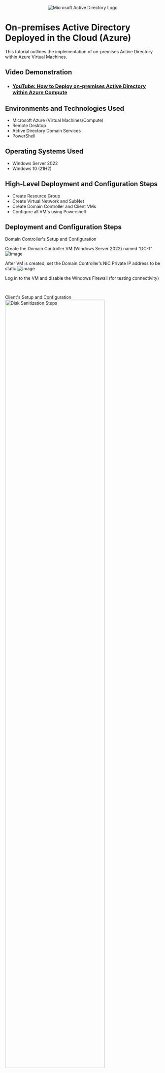 <p align="center">
<img src="https://i.imgur.com/pU5A58S.png" alt="Microsoft Active Directory Logo"/>
</p>

<h1>On-premises Active Directory Deployed in the Cloud (Azure)</h1>
This tutorial outlines the implementation of on-premises Active Directory within Azure Virtual Machines.<br />


<h2>Video Demonstration</h2>

- ### [YouTube: How to Deploy on-premises Active Directory within Azure Compute](https://www.youtube.com)

<h2>Environments and Technologies Used</h2>

- Microsoft Azure (Virtual Machines/Compute)
- Remote Desktop
- Active Directory Domain Services
- PowerShell

<h2>Operating Systems Used </h2>

- Windows Server 2022
- Windows 10 (21H2)

<h2>High-Level Deployment and Configuration Steps</h2>

- Create Resource Group
- Create Virtual Network and SubNet
- Create Domain Controller and Client VMs
- Configure all VM's using Powershell

<h2>Deployment and Configuration Steps</h2>

<p> Domain Controller's Setup and Configuration

Create the Domain Controller VM (Windows Server 2022) named “DC-1”
![image](https://github.com/user-attachments/assets/2fa9cc97-e4b0-43db-85b8-1dbc9c735a03)

After VM is created, set the Domain Controller’s NIC Private IP address to be static
![image](https://github.com/user-attachments/assets/9942a32c-6d2a-4e0e-94bf-8a4a50fcd9b0)

Log in to the VM and disable the Windows Firewall (for testing connectivity)

</p>
<br />

<p> Client's Setup and Configuration
<img src="https://i.imgur.com/DJmEXEB.png" height="80%" width="80%" alt="Disk Sanitization Steps"/>
</p>
<p>
1. Create the Client VM (Windows 10) named “Client-1”

2. Attach it to the same region and Virtual Network as DC-1
   
3. After VM is created, set Client-1’s DNS settings to DC-1’s Private IP address

4. From the Azure Portal, restart Client-1

5. Log in to Client-1
   
6. Attempt to ping DC-1’s private IP address

7. Ensure the ping succeeded

8. From Client-1, open PowerShell and run ipconfig /all

9. The output for the DNS settings should show DC-1’s private IP Address

</p>
<br />

<p>
<img src="https://i.imgur.com/DJmEXEB.png" height="80%" width="80%" alt="Disk Sanitization Steps"/>
</p>
</p> 
</p>
<br />
